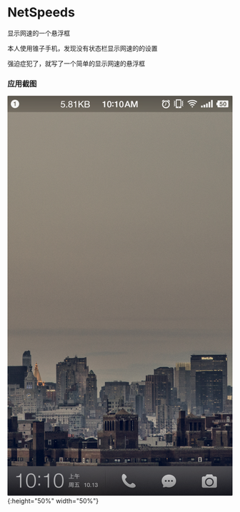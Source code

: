 # NetSpeeds

显示网速的一个悬浮框

本人使用锥子手机，发现没有状态栏显示网速的的设置

强迫症犯了，就写了一个简单的显示网速的悬浮框

### 应用截图

![image](https://raw.githubusercontent.com/HaowenLee/NetSpeeds/master/image/screenshot.png){:height="50%" width="50%"}
